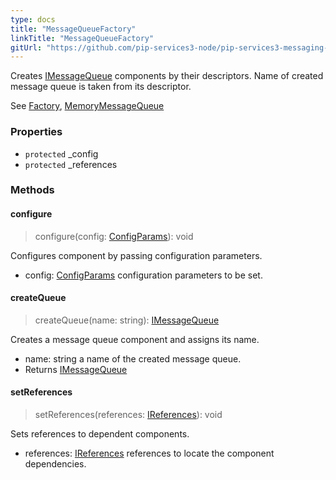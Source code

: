 ```yaml
---
type: docs
title: "MessageQueueFactory"
linkTitle: "MessageQueueFactory"
gitUrl: "https://github.com/pip-services3-node/pip-services3-messaging-node"
---
```


Creates [IMessageQueue](../../queues/imessage_queue) components by their descriptors.
Name of created message queue is taken from its descriptor.
 
See [Factory](../../../components/build/factory), [MemoryMessageQueue](../../queues/message_queue)

### Properties

- `protected` _config
- `protected` _references

### Methods

#### configure
> configure(config: [ConfigParams](../../../commons/config/config_params)): void

Configures component by passing configuration parameters.

- config: [ConfigParams](../../../commons/config/config_params) configuration parameters to be set.

#### createQueue
> createQueue(name: string):  [IMessageQueue](../../queues/imessage_queue)

Creates a message queue component and assigns its name.

- name: string a name of the created message queue.
- Returns  [IMessageQueue](../../queues/imessage_queue)

#### setReferences
> setReferences(references: [IReferences](../../../commons/refer/ireferences)): void

Sets references to dependent components.

- references: [IReferences](../../../commons/refer/ireferences) references to locate the component dependencies.

